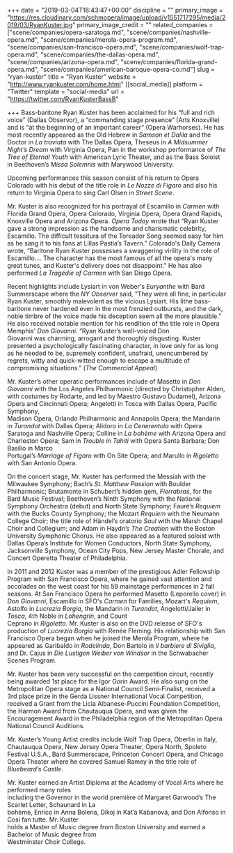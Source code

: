 +++
date = "2019-03-04T16:43:47+00:00"
discipline = ""
primary_image = "https://res.cloudinary.com/schmopera/image/upload/v1551717295/media/2019/03/RyanKuster.jpg"
primary_image_credit = ""
related_companies = ["scene/companies/opera-saratoga.md", "scene/companies/nashville-opera.md", "scene/companies/merola-opera-program.md", "scene/companies/san-francisco-opera.md", "scene/companies/wolf-trap-opera.md", "scene/companies/the-dallas-opera.md", "scene/companies/arizona-opera.md", "scene/companies/florida-grand-opera.md", "scene/companies/american-baroque-opera-co.md"]
slug = "ryan-kuster"
title = "Ryan Kuster"
website = "http://www.ryankuster.com/home.html"
[[social_media]]
platform = "Twitter"
template = "social-media"
url = "https://twitter.com/RyanKusterBassB"

+++
Bass-baritone Ryan Kuster has been acclaimed for his “full and rich voice” (Dallas Observor), a “commanding stage presence” (Arts Knoxville) and is “at the beginning of an important career” (Opera Warhorses). He has most recently appeared as the Old Hebrew in _Samson et Dalila_ and the Doctor in _La traviata_ with The Dallas Opera, Theseus in _A Midsummer Night’s Dream_ with Virginia Opera, Pan in the workshop performance of _The Tree of Eternal Youth_ with American Lyric Theater, and as the Bass Soloist in Beethoven’s _Missa Solemnis_ with Marywood University.

Upcoming performances this season consist of his return to Opera Colorado with his debut of the title role in _Le Nozze di Figaro_ and also his return to Virginia Opera to sing Carl Olsen in _Street Scene_.  
  
Mr. Kuster is also recognized for his portrayal of Escamillo in _Carmen_ with Florida Grand Opera, Opera Colorado, Virginia Opera, Opera Grand Rapids, Knoxville Opera and Arizona Opera. _Opera Today_ wrote that “Ryan Kuster gave a strong impression as the handsome and charismatic celebrity, Escamillo. The difficult tessitura of the Toreador Song seemed easy for him as he sang it to his fans at Lillas Pastia’s Tavern.” Colorado's Daily Camera wrote, “Baritone Ryan Kuster possesses a swaggering virility in the role of Escamillo.... The character has the most famous of all the opera's many great tunes, and Kuster's delivery does not disappoint.” He has also performed _La Tragédie of Carmen_ with San Diego Opera.

Recent highlights include Lysiart in von Weber's _Euryanthe_ with Bard Summerscape where the _NY Observer_ said, “They were all fine, in particular Ryan Kuster, smoothly malevolent as the vicious Lysiart. His lithe bass-baritone never hardened even in the most frenzied outbursts, and the dark, noble timbre of the voice made his deception seem all the more plausible.” He also received notable mention for his rendition of the title role in Opera Memphis' _Don Giovanni_. “Ryan Kuster’s well-voiced Don  
Giovanni was charming, arrogant and thoroughly disgusting. Kuster presented a psychologically fascinating character, in love only for as long as he needed to be, supremely confident, unafraid, unencumbered by regrets, witty and quick-witted enough to escape a multitude of compromising situations.” (_The Commercial Appeal_)

Mr. Kuster’s other operatic performances include of Masetto in _Don Giovanni_ with the Los Angeles Philharmonic (directed by Christopher Alden, with costumes by Rodarte, and led by Maestro Gustavo Dudamel), Arizona Opera and Cincinnati Opera; Angelotti in Tosca with Dallas Opera, Pacific Symphony,  
Madison Opera, Orlando Philharmonic and Annapolis Opera; the Mandarin in _Turandot_ with Dallas Opera; Alidoro in _La Cenerentola_ with Opera Saratoga and Nashville Opera; Colline in _La bohème_ with Arizona Opera and Charleston Opera; Sam in _Trouble in Tahiti_ with Opera Santa Barbara; Don Basilio in Marco  
Portugal’s _Marriage of Figaro_ with On Site Opera; and Marullo in _Rigoletto_ with San Antonio Opera.

On the concert stage, Mr. Kuster has performed the Messiah with the Milwaukee Symphony; Bach’s _St. Matthew Passion_ with Boulder Philharmonic; Brutamonte in Schubert’s hidden gem, _Fierrabras_, for the Bard Music Festival; Beethoven’s Ninth Symphony with the National Symphony Orchestra (debut) and North State Symphony; Fauré’s _Requiem_ with the Bucks County Symphony; the Mozart _Requiem_ with the Neumann College Choir; the title role of Händel’s oratorio _Saul_ with the Marsh Chapel Choir and Collegium; and Adam in Haydn’s _The Creation_ with the Boston University Symphonic Chorus. He also appeared as a featured soloist with Dallas Opera’s Institute for Women Conductors, North State Symphony, Jacksonville Symphony, Ocean City Pops, New Jersey Master Chorale, and Concert Operetta Theater of Philadelphia.

In 2011 and 2012 Kuster was a member of the prestigious Adler Fellowship Program with San Francisco Opera, where he gained vast attention and accolades on the west coast for his 59 mainstage performances in 2 fall seasons. At San Francisco Opera he performed Masetto (Leporello cover) in _Don Giovanni_, Escamillo in SFO's _Carmen_ for Families, Mozart's _Requiem_, Astolfo in _Lucrezia Borgia_, the Mandarin in _Turandot_, Angelotti/Jailer in _Tosca_, 4th Noble in _Lohengrin_, and Count  
Ceprano in _Rigoletto_. Mr. Kuster is also on the DVD release of SFO's production of _Lucrezia Borgia_ with Renée Fleming. His relationship with San Francisco Opera began when he joined the Merola Program, where he appeared as Garibaldo in _Rodelinda_, Don Bartolo in _Il barbiere di Siviglia_, and Dr. Cajus in _Die Lustigen Weiber von Windsor_ in the Schwabacher Scenes Program.

Mr. Kuster has been very successful on the competition circuit, recently being awarded 1st place for the Igor Gorin Award. He also sung on the Metropolitan Opera stage as a National Council Semi-Finalist, received a 3rd place prize in the Gerda Lissner International Vocal Competition, received a Grant from the Licia Albanese-Puccini Foundation Competition, the Harmon Award from Chautauqua Opera, and was given the Encouragement Award in the Philadelphia region of the Metropolitan Opera National Council Auditions.

Mr. Kuster’s Young Artist credits include Wolf Trap Opera, Oberlin in Italy, Chautauqua Opera, New Jersey Opera Theater, Opera North, Spoleto Festival U.S.A., Bard Summerscape, Princeton Concert Opera, and Chicago Opera Theater where he covered Samuel Ramey in the title role of _Bluebeard’s Castle_.

  
Mr. Kuster earned an Artist Diploma at the Academy of Vocal Arts where he performed many roles  
including the Governor in the world première of Margaret Garwood’s The Scarlet Letter, Schaunard in La  
bohème, Enrico in Anna Bolena, Dikoj in Kát’a Kabanová, and Don Alfonso in Così fan tutte. Mr. Kuster  
holds a Master of Music degree from Boston University and earned a Bachelor of Music degree from  
Westminster Choir College.